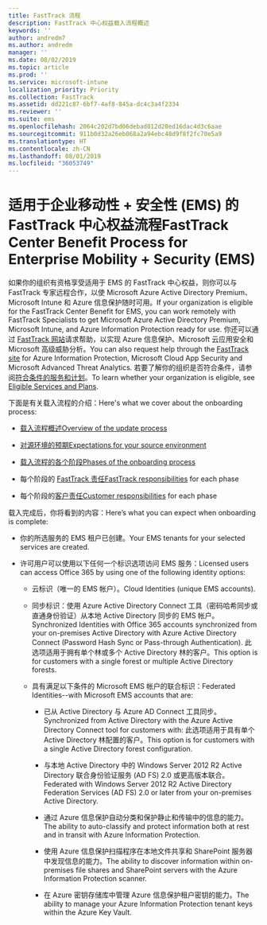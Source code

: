 ```yaml
---
title: FastTrack 流程
description: FastTrack 中心权益载入流程概述
keywords: ''
author: andredm7
ms.author: andredm
manager: ''
ms.date: 08/02/2019
ms.topic: article
ms.prod: ''
ms.service: microsoft-intune
localization_priority: Priority
ms.collection: FastTrack
ms.assetid: dd221c87-6bf7-4af8-845a-dc4c3a4f2334
ms.reviewer: ''
ms.suite: ems
ms.openlocfilehash: 2064c202d7bd06debad012d20ed16dac4d3c6aae
ms.sourcegitcommit: 911b0d32a26eb068a2a94ebc48d9f8f2fc70e5a9
ms.translationtype: HT
ms.contentlocale: zh-CN
ms.lasthandoff: 08/01/2019
ms.locfileid: "36053749"
---
```

# <a name="fasttrack-center-benefit-process-for-enterprise-mobility--security-ems"></a><span data-ttu-id="da348-103">适用于企业移动性 + 安全性 (EMS) 的 FastTrack 中心权益流程</span><span class="sxs-lookup"><span data-stu-id="da348-103">FastTrack Center Benefit Process for Enterprise Mobility + Security (EMS)</span></span>
<span data-ttu-id="da348-104">如果你的组织有资格享受适用于 EMS 的 FastTrack 中心权益，则你可以与 FastTrack 专家远程合作，以使 Microsoft Azure Active Directory Premium、Microsoft Intune 和 Azure 信息保护随时可用。</span><span class="sxs-lookup"><span data-stu-id="da348-104">If your organization is eligible for the FastTrack Center Benefit for EMS, you can work remotely with FastTrack Specialists to get Microsoft Azure Active Directory Premium, Microsoft Intune, and Azure Information Protection ready for use.</span></span> <span data-ttu-id="da348-105">你还可以通过 [FastTrack 网站](https://www.microsoft.com/fasttrack/microsoft-365/ems)请求帮助，以实现 Azure 信息保护、Microsoft 云应用安全和 Microsoft 高级威胁分析。</span><span class="sxs-lookup"><span data-stu-id="da348-105">You can also request help through the [FastTrack site](https://www.microsoft.com/fasttrack/microsoft-365/ems) for Azure Information Protection, Microsoft Cloud App Security and Microsoft Advanced Threat Analytics.</span></span> <span data-ttu-id="da348-106">若要了解你的组织是否符合条件，请参阅[符合条件的服务和计划](M365-eligible-services-and-plans.md)。</span><span class="sxs-lookup"><span data-stu-id="da348-106">To learn whether your organization is eligible, see [Eligible Services and Plans](M365-eligible-services-and-plans.md).</span></span>


<span data-ttu-id="da348-107">下面是有关载入流程的介绍：</span><span class="sxs-lookup"><span data-stu-id="da348-107">Here's what we cover about the onboarding process:</span></span>

-   [<span data-ttu-id="da348-108">载入流程概述</span><span class="sxs-lookup"><span data-stu-id="da348-108">Overview of the update process</span></span>](EMS-fasttrack-benefit-overview.md)

-   [<span data-ttu-id="da348-109">对源环境的预期</span><span class="sxs-lookup"><span data-stu-id="da348-109">Expectations for your source environment</span></span>](EMS-source-environment-expectations.md)

-   [<span data-ttu-id="da348-110">载入流程的各个阶段</span><span class="sxs-lookup"><span data-stu-id="da348-110">Phases of the onboarding process</span></span>](EMS-onboarding-phases.md)

-   <span data-ttu-id="da348-111">每个阶段的 [FastTrack 责任](EMS-fasttrack-responsibilities.md)</span><span class="sxs-lookup"><span data-stu-id="da348-111">[FastTrack responsibilities](EMS-fasttrack-responsibilities.md) for each phase</span></span>

-   <span data-ttu-id="da348-112">每个阶段的[客户责任](EMS-your-responsibilities.md)</span><span class="sxs-lookup"><span data-stu-id="da348-112">[Customer responsibilities](EMS-your-responsibilities.md) for each phase</span></span>

<span data-ttu-id="da348-113">载入完成后，你将看到的内容：</span><span class="sxs-lookup"><span data-stu-id="da348-113">Here’s what you can expect when onboarding is complete:</span></span>

-   <span data-ttu-id="da348-114">你的所选服务的 EMS 租户已创建。</span><span class="sxs-lookup"><span data-stu-id="da348-114">Your EMS tenants for your selected services are created.</span></span>

-   <span data-ttu-id="da348-115">许可用户可以使用以下任何一个标识选项访问 EMS 服务：</span><span class="sxs-lookup"><span data-stu-id="da348-115">Licensed users can access Office 365 by using one of the following identity options:</span></span>

    -   <span data-ttu-id="da348-116">云标识（唯一的 EMS 帐户）。</span><span class="sxs-lookup"><span data-stu-id="da348-116">Cloud Identities (unique EMS accounts).</span></span>

    -   <span data-ttu-id="da348-117">同步标识：使用 Azure Active Directory Connect 工具（密码哈希同步或直通身份验证）从本地 Active Directory 同步的 EMS 帐户。</span><span class="sxs-lookup"><span data-stu-id="da348-117">Synchronized Identities with Office 365 accounts synchronized from your on-premises Active Directory with Azure Active Directory Connect (Password Hash Sync or Pass-through Authentication).</span></span> <span data-ttu-id="da348-118">此选项适用于拥有单个林或多个 Active Directory 林的客户。</span><span class="sxs-lookup"><span data-stu-id="da348-118">This option is for customers with a single forest or multiple Active Directory forests.</span></span>

    -   <span data-ttu-id="da348-119">具有满足以下条件的 Microsoft EMS 帐户的联合标识：</span><span class="sxs-lookup"><span data-stu-id="da348-119">Federated Identities--with Microsoft EMS accounts that are:</span></span>

        -   <span data-ttu-id="da348-120">已从 Active Directory 与 Azure AD Connect 工具同步。</span><span class="sxs-lookup"><span data-stu-id="da348-120">Synchronized from Active Directory with the Azure Active Directory Connect tool for customers with:</span></span> <span data-ttu-id="da348-121">此选项适用于具有单个 Active Directory 林配置的客户。</span><span class="sxs-lookup"><span data-stu-id="da348-121">This option is for customers with a single Active Directory forest configuration.</span></span>

        -   <span data-ttu-id="da348-122">与本地 Active Directory 中的 Windows Server 2012 R2 Active Directory 联合身份验证服务 (AD FS) 2.0 或更高版本联合。</span><span class="sxs-lookup"><span data-stu-id="da348-122">Federated with Windows Server 2012 R2 Active Directory Federation Services (AD FS) 2.0 or later from your on-premises Active Directory.</span></span>

        -   <span data-ttu-id="da348-123">通过 Azure 信息保护自动分类和保护静止和传输中的信息的能力。</span><span class="sxs-lookup"><span data-stu-id="da348-123">The ability to auto-classify and protect information both at rest and in transit with Azure Information Protection.</span></span> 

        -   <span data-ttu-id="da348-124">使用 Azure 信息保护扫描程序在本地文件共享和 SharePoint 服务器中发现信息的能力。</span><span class="sxs-lookup"><span data-stu-id="da348-124">The ability to discover information within on-premises file shares and SharePoint servers with the Azure Information Protection scanner.</span></span> 

        -   <span data-ttu-id="da348-125">在 Azure 密钥存储库中管理 Azure 信息保护租户密钥的能力。</span><span class="sxs-lookup"><span data-stu-id="da348-125">The ability to manage your Azure Information Protection tenant keys within the Azure Key Vault.</span></span> 
